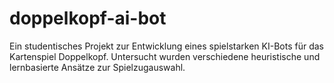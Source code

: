 # doppelkopf-ai-bot
Ein studentisches Projekt zur Entwicklung eines spielstarken KI-Bots für das Kartenspiel Doppelkopf.  Untersucht wurden verschiedene heuristische und lernbasierte Ansätze zur Spielzugauswahl.
